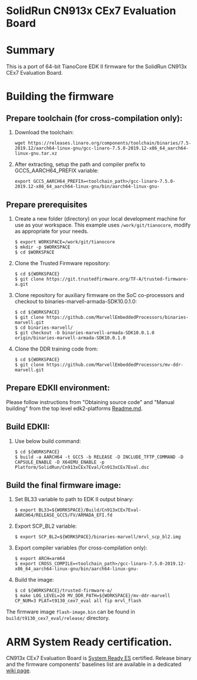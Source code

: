 ﻿SolidRun CN913x CEx7 Evaluation Board
=====================================

# Summary

This is a port of 64-bit TianoCore EDK II firmware for the SolidRun CN913x CEx7 Evaluation Board.

# Building the firmware

## Prepare toolchain (for cross-compilation only):

1. Download the toolchain:

   ```
   wget https://releases.linaro.org/components/toolchain/binaries/7.5-2019.12/aarch64-linux-gnu/gcc-linaro-7.5.0-2019.12-x86_64_aarch64-linux-gnu.tar.xz
   ```

1. After extracting, setup the path and compiler prefix to GCC5\_AARCH64\_PREFIX variable:

   ```
   export GCC5_AARCH64_PREFIX=<toolchain_path>/gcc-linaro-7.5.0-2019.12-x86_64_aarch64-linux-gnu/bin/aarch64-linux-gnu-
   ```

## Prepare prerequisites

1. Create a new folder (directory) on your local development machine
   for use as your workspace. This example uses `/work/git/tianocore`, modify as
   appropriate for your needs.

   ```
   $ export WORKSPACE=/work/git/tianocore
   $ mkdir -p $WORKSPACE
   $ cd $WORKSPACE
   ```

1. Clone the Trusted Firmware repository:

   ```
   $ cd ${WORKSPACE}
   $ git clone https://git.trustedfirmware.org/TF-A/trusted-firmware-a.git
   ```
1. Clone repository for auxiliary firmware on the SoC co-processors and checkout to binaries-marvell-armada-SDK10.0.1.0:

   ```
   $ cd ${WORKSPACE}
   $ git clone https://github.com/MarvellEmbeddedProcessors/binaries-marvell.git
   $ cd binaries-marvell/
   $ git checkout -b binaries-marvell-armada-SDK10.0.1.0 origin/binaries-marvell-armada-SDK10.0.1.0
   ```
1. Clone the DDR training code from:

   ```
   $ cd ${WORKSPACE}
   $ git clone https://github.com/MarvellEmbeddedProcessors/mv-ddr-marvell.git
   ```
## Prepare EDKII environment:

Please follow instructions from "Obtaining source code" and "Manual building" from the top level edk2-platforms [Readme.md](https://github.com/tianocore/edk2-platforms#readme).

## Build EDKII:

1. Use below build command:

   ```
   $ cd ${WORKSPACE}
   $ build -a AARCH64 -t GCC5 -b RELEASE -D INCLUDE_TFTP_COMMAND -D CAPSULE_ENABLE -D X64EMU_ENABLE -p Platform/SolidRun/Cn913xCEx7Eval/Cn913xCEx7Eval.dsc
   ```

## Build the final firmware image:

1. Set BL33 variable to path to EDK II output binary:

   ```
   $ export BL33=${WORKSPACE}/Build/Cn913xCEx7Eval-AARCH64/RELEASE_GCC5/FV/ARMADA_EFI.fd
   ```
1. Export SCP_BL2 variable:

   ```
   $ export SCP_BL2=${WORKSPACE}/binaries-marvell/mrvl_scp_bl2.img
   ```
1. Export compiler variables (for cross-compilation only):

   ```
   $ export ARCH=arm64
   $ export CROSS_COMPILE=<toolchain_path>/gcc-linaro-7.5.0-2019.12-x86_64_aarch64-linux-gnu/bin/aarch64-linux-gnu-
   ```
1. Build the image:

   ```
   $ cd ${WORKSPACE}/trusted-firmware-a/
   $ make LOG_LEVEL=20 MV_DDR_PATH=${WORKSPACE}/mv-ddr-marvell CP_NUM=3 PLAT=t9130_cex7_eval all fip mrvl_flash

   ```
The firmware image `flash-image.bin` can be found in `build/t9130_cex7_eval/release/` directory.

# ARM System Ready certification.

CN913x CEx7 Evaluation Board is [System Ready ES](https://developer.arm.com/architectures/system-architectures/arm-systemready/es) certified. Release binary and the firmware components' baselines list are available in a dedicated [wiki page](https://github.com/semihalf/edk2-platforms/wiki).
